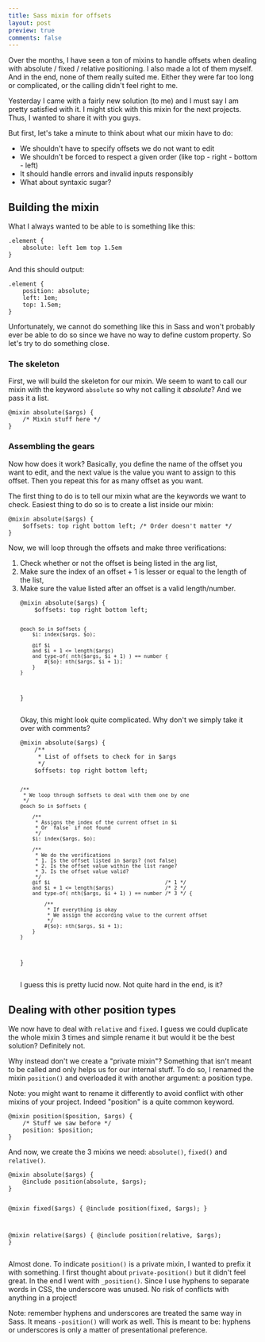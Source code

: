 ```yaml
---
title: Sass mixin for offsets
layout: post
preview: true
comments: false
---
```

<section>
<p>Over the months, I have seen a ton of mixins to handle offsets when dealing with absolute / fixed / relative positioning. I also made a lot of them myself. And in the end, none of them really suited me. Either they were far too long or complicated, or the calling didn't feel right to me.</p>
<p>Yesterday I came with a fairly new solution (to me) and I must say I am pretty satisfied with it. I might stick with this mixin for the next projects. Thus, I wanted to share it with you guys.</p>
<p>But first, let's take a minute to think about what our mixin have to do:</p>
<ul>
<li>We shouldn't have to specify offsets we do not want to edit</li>
<li>We shouldn't be forced to respect a given order (like top - right - bottom - left)</li>
<li>It should handle errors and invalid inputs responsibly</li>
<li>What about syntaxic sugar?</li>
</ul>
</section>
<section id="mixin">
<h2>Building the mixin <a href="#mixin"></a></h2>
<p>What I always wanted to be able to is something like this:</p>
<pre class="language-scss"><code>.element {
	absolute: left 1em top 1.5em
}</code></pre>
<p>And this should output:</p>
<pre class="language-scss"><code>.element {
	position: absolute;
	left: 1em;
	top: 1.5em;
}</code></pre>
<p>Unfortunately, we cannot do something like this in Sass and won't probably ever be able to do so since we have no way to define custom property. So let's try to do something close.</p>
<h3>The skeleton</h3>
<p>First, we will build the skeleton for our mixin. We seem to want to call our mixin with the keyword <code>absolute</code> so why not calling it <em>absolute</em>? And we pass it a list.</p>
<pre class="language-scss"><code>@mixin absolute($args) {
	/* Mixin stuff here */
}</code></pre>
<h3>Assembling the gears</h3>
<p>Now how does it work? Basically, you define the name of the offset you want to edit, and the next value is the value you want to assign to this offset. Then you repeat this for as many offset as you want.</p>
<p>The first thing to do is to tell our mixin what are the keywords we want to check. Easiest thing to do so is to create a list inside our mixin:</p>
<pre class="language-scss"><code>@mixin absolute($args) {
	$offsets: top right bottom left; /* Order doesn't matter */
}</code></pre>
<p>Now, we will loop through the offsets and make three verifications:</p>
<ol>
<li>Check whether or not the offset is being listed in the arg list,</li>
<li>Make sure the index of an offset + 1 is lesser or equal to the length of the list,</li>
<li>Make sure the value listed after an offset is a valid length/number.</li>
</ul>
<pre class="language-scss"><code>@mixin absolute($args) {
	$offsets: top right bottom left;

	@each $o in $offsets {
		$i: index($args, $o);

		@if $i 
		and $i + 1 <= length($args) 
		and type-of( nth($args, $i + 1) ) == number {
			#{$o}: nth($args, $i + 1);
		}
	}
}</code></pre>
<p>Okay, this might look quite complicated. Why don't we simply take it over with comments?</p>
<pre class="language-scss"><code>@mixin absolute($args) {
	/**
	 * List of offsets to check for in $args
 	 */
	$offsets: top right bottom left;

	/**
	 * We loop through $offsets to deal with them one by one
	 */
	@each $o in $offsets {

		/**
		 * Assigns the index of the current offset in $i
		 * Or `false` if not found
		 */
		$i: index($args, $o);

		/**
		 * We do the verifications
		 * 1. Is the offset listed in $args? (not false)
		 * 2. Is the offset value within the list range?
		 * 3. Is the offset value valid?
		 */
		@if $i                                      /* 1 */
		and $i + 1 <= length($args)                 /* 2 */
		and type-of( nth($args, $i + 1) ) == number /* 3 */ {

			/**
			 * If everything is okay
			 * We assign the according value to the current offset
			 */
			#{$o}: nth($args, $i + 1);
		}
	}
}</code></pre>
<p>I guess this is pretty lucid now. Not quite hard in the end, is it?</p>
</section>
<section id="positions">
<h2> Dealing with other position types <a href="#positions"></a></h2>
<p>We now have to deal with <code>relative</code> and <code>fixed</code>. I guess we could duplicate the whole mixin 3 times and simple rename it but would it be the best solution? Definitely not.</p>
<p>Why instead don't we create a "private mixin"? Something that isn't meant to be called and only helps us for our internal stuff. To do so, I renamed the mixin <code>position()</code> and overloaded it with another argument: a position type.</p>
<p class="note">Note: you might want to rename it differently to avoid conflict with other mixins of your project. Indeed "position" is a quite common keyword.</p>
<pre class="language-scss"><code>@mixin position($position, $args) {
	/* Stuff we saw before */
	position: $position;
}</code></pre>
<p>And now, we create the 3 mixins we need: <code>absolute()</code>, <code>fixed()</code> and <code>relative()</code>.</p>
<pre class="language-scss"><code>@mixin absolute($args) {
	@include position(absolute, $args);
}

@mixin fixed($args) {
	@include position(fixed, $args);
}

@mixin relative($args) {
	@include position(relative, $args);
}</code></pre>
<p>Almost done. To indicate <code>position()</code> is a private mixin, I wanted to prefix it with something. I first thought about <code>private-position()</code> but it didn't feel great. In the end I went with <code>_position()</code>. Since I use hyphens to separate words in CSS, the underscore was unused. No risk of conflicts with anything in a project!</p>
<p class="note">Note: remember hyphens and underscores are treated the same way in Sass. It means <code>-position()</code> will work as well. This is meant to be: hyphens or underscores is only a matter of presentational preference.</p> 
</section>
<section>
<h2> <a href="#"></a></h2>
</section>
<section>
<h2> <a href="#"></a></h2>
</section>